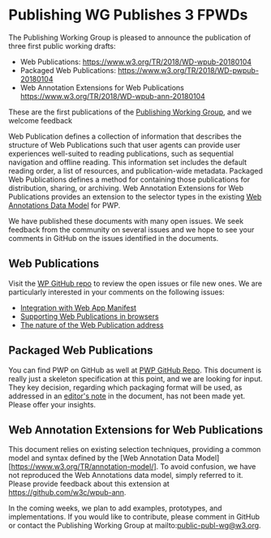 # Publishing WG Publishes 3 FPWDs
The Publishing Working Group is pleased to announce the publication of three first public working drafts:
- Web Publications:
https://www.w3.org/TR/2018/WD-wpub-20180104 
- Packaged Web Publications:
https://www.w3.org/TR/2018/WD-pwpub-20180104
- Web Annotation Extensions for Web Publications
https://www.w3.org/TR/2018/WD-wpub-ann-20180104

These are the first publications of the [Publishing Working Group](https://www.w3.org/publishing/groups/publ-wg), and we welcome feedback 

Web Publication defines a collection of information that describes the structure of Web Publications such that user agents can provide user experiences well-suited to reading publications, such as sequential navigation and offline reading. This information set includes the default reading order, a list of resources, and publication-wide metadata. Packaged Web Publications defines a method for containing those publications for distribution, sharing, or archiving. Web Annotation Extensions for Web Publications provides an extension to the selector types in the existing [Web Annotations Data Model](https://www.w3.org/TR/annotation-model/) for PWP. 

We have published these documents with many open issues. We seek feedback from the community on several issues and we hope to see your comments in GitHub on the issues identified in the documents.

## Web Publications

Visit the [WP GitHub repo](https://github.com/w3c/wpub/) to review the open issues or file new ones. We are particularly interested in your comments on the following issues:

* [Integration with Web App Manifest](http://www.w3.org/TR/2018/WD-wpub-20180104/#rel-wam)
* [Supporting Web Publications in browsers](http://www.w3.org/TR/2018/WD-wpub-20180104/#wp-lifecycle)
* [The nature of the Web Publication address](http://www.w3.org/TR/2018/WD-wpub-20180104/#wp-address)

## Packaged Web Publications

You can find PWP on GitHub as well at [PWP GitHub Repo](https://github.com/w3c/pwpub/). This document is really just a skeleton specification at this point, and we are looking for input. They key decision, regarding which packaging format will be used, as addressed in an [editor's note](https://w3c.github.io/pwpub/#packaging) in the document, has not been made yet. Please offer your insights.

## Web Annotation Extensions for Web Publications
This document relies on existing selection techniques, providing a common model and syntax defined by the [Web Annotation Data Model] [https://www.w3.org/TR/annotation-model/]. To avoid confusion, we have not reproduced the Web Annotations data model, simply referred to it. Please provide feedback about this extension at https://github.com/w3c/wpub-ann.

In the coming weeks, we plan to add examples, prototypes, and implementations. If you would like to contribute, please comment in GitHub or contact the Publishing Working Group at mailto:public-publ-wg@w3.org. 